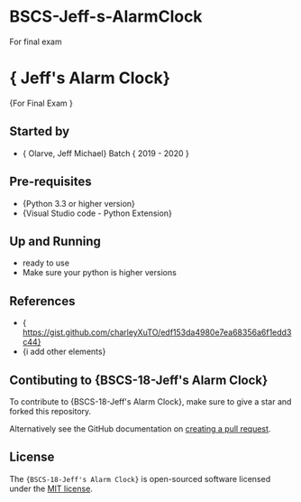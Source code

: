 # BSCS-Jeff-s-AlarmClock
For final exam
# { Jeff's Alarm Clock}

{For Final Exam }

## Started by
- { Olarve, Jeff Michael} Batch { 2019 - 2020 }

## Pre-requisites
- {Python 3.3 or higher version}
- {Visual Studio code - Python Extension}

## Up and Running
- ready to use
- Make sure your python is higher versions

## References
- { https://gist.github.com/charleyXuTO/edf153da4980e7ea68356a6f1edd3c44}
- {i add other elements}

## Contibuting to {BSCS-18-Jeff's Alarm Clock}
To contribute to {BSCS-18-Jeff's Alarm Clock}, make sure to give a star and forked this repository.

Alternatively see the GitHub documentation on [creating a pull request](https://help.github.com/en/github/collaborating-with-issues-and-pull-requests/creating-a-pull-request).

## License
The `{BSCS-18-Jeff's Alarm Clock}` is open-sourced software licensed under the [MIT license](http://opensource.org/licenses/MIT).
